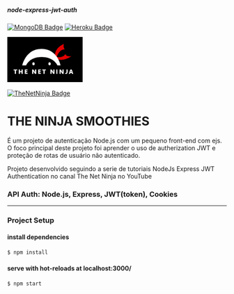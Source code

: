 ##### node-express-jwt-auth 
[![MongoDB Badge](https://img.shields.io/badge/-Atlas%20MongoDB-6AA127?style=flat-square&labelColor=47A24B&logo=MongoDB&logoColor=white&link=https://www.mongodb.com/cloud/atlas)](https://www.mongodb.com/cloud/atlas)
[![Heroku Badge](https://img.shields.io/badge/-Heroku-5F259F?style=flat-square&labelColor=430098&logo=Heroku&logoColor=white&link=https://ninja-node-express-jwt-auth.herokuapp.com/)](https://ninja-node-express-jwt-auth.herokuapp.com/)

![Net_Ninja](https://raw.githubusercontent.com/RomuloSRamos/assets/main/node-express-jwt-auth/thanetNinja.png)

[![TheNetNinja Badge](https://img.shields.io/badge/-The%20Net%20Ninja-0A0A0A?style=flat-square&labelColor=FF0000&logo=YouTube&logoColor=white&link=https://youtube.com/playlist?list=PL4cUxeGkcC9iqqESP8335DA5cRFp8loyp)](https://youtube.com/playlist?list=PL4cUxeGkcC9iqqESP8335DA5cRFp8loyp)

# THE NINJA SMOOTHIES
  É um projeto de autenticação Node.js com um pequeno front-end com ejs. O foco principal deste projeto foi aprender o uso de autherization JWT e proteção de rotas de usuário não autenticado.
  
  Projeto desenvolvido seguindo a serie de tutoriais NodeJs Express JWT Authentication no canal The Net Ninja no YouTube

### API Auth: Node.js, Express, JWT(token), Cookies
---
### Project Setup
#### install dependencies
```bash
$ npm install
```
#### serve with hot-reloads at localhost:3000/

```bash
$ npm start
```
